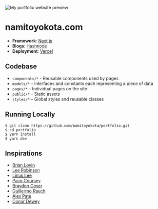 ![My portfolio website preview](https://api.namitoyokota.com/assets/og-images/portfolio.png)

# namitoyokota.com

-   **Framework**: [Next.js](https://nextjs.org/)
-   **Blogs**: [Hashnode](https://hashnode.com/)
-   **Deployment**: [Vercel](https://vercel.com)

## Codebase

-   `components/*` - Reusable components used by pages
-   `models/*` - Interfaces and constants each representing a piece of data
-   `pages/*` - Individual pages on the site
-   `public/*` - Static assets
-   `styles/*` - Global styles and reusable classes

## Running Locally

```shell
$ git clone https://github.com/namitoyokota/portfolio.git
$ cd portfolio
$ yarn install
$ yarn dev
```

## Inspirations

-   [Brian Lovin](https://brianlovin.com/)
-   [Lee Robinson](https://leerob.io/)
-   [Linus Lee](https://thesephist.com/)
-   [Paco Coursey](https://paco.me/)
-   [Braydon Coyer](https://www.braydoncoyer.dev/)
-   [Guillermo Rauch](https://rauchg.com/)
-   [Alex Pate](https://alexjpate.com/)
-   [Conor Dewey](https://www.conordewey.com/)
